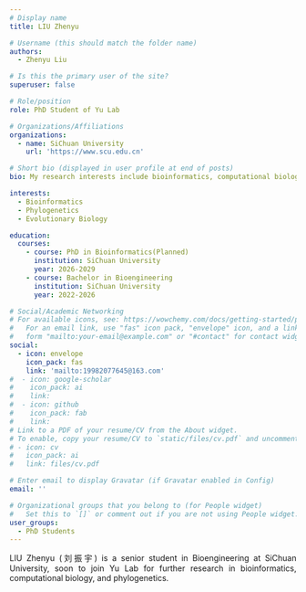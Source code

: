 ```yaml
---
# Display name
title: LIU Zhenyu

# Username (this should match the folder name)
authors:
  - Zhenyu Liu

# Is this the primary user of the site?
superuser: false

# Role/position
role: PhD Student of Yu Lab

# Organizations/Affiliations
organizations:
  - name: SiChuan University
    url: 'https://www.scu.edu.cn'

# Short bio (displayed in user profile at end of posts)
bio: My research interests include bioinformatics, computational biology and phylogenetics.

interests:
  - Bioinformatics
  - Phylogenetics
  - Evolutionary Biology

education:
  courses:
    - course: PhD in Bioinformatics(Planned)
      institution: SiChuan University
      year: 2026-2029
    - course: Bachelor in Bioengineering
      institution: SiChuan University
      year: 2022-2026

# Social/Academic Networking
# For available icons, see: https://wowchemy.com/docs/getting-started/page-builder/#icons
#   For an email link, use "fas" icon pack, "envelope" icon, and a link in the
#   form "mailto:your-email@example.com" or "#contact" for contact widget.
social:
  - icon: envelope
    icon_pack: fas
    link: 'mailto:19982077645@163.com'
#  - icon: google-scholar
#    icon_pack: ai
#    link: 
#  - icon: github
#    icon_pack: fab
#    link: 
# Link to a PDF of your resume/CV from the About widget.
# To enable, copy your resume/CV to `static/files/cv.pdf` and uncomment the lines below.
# - icon: cv
#   icon_pack: ai
#   link: files/cv.pdf

# Enter email to display Gravatar (if Gravatar enabled in Config)
email: ''

# Organizational groups that you belong to (for People widget)
#   Set this to `[]` or comment out if you are not using People widget.
user_groups:
  - PhD Students
---
```


<div style="text-align: justify;">

LIU Zhenyu (刘振宇) is a senior student in Bioengineering at SiChuan University, soon to join Yu Lab for further research in bioinformatics, computational biology, and phylogenetics.

</div>
